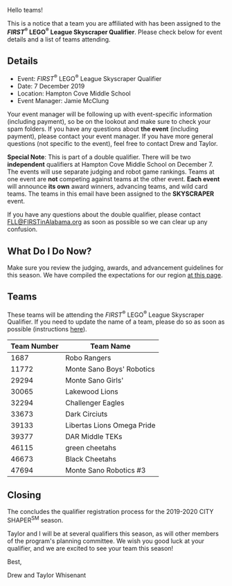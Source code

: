 Hello teams!

This is a notice that a team you are affiliated with has been assigned to the ***FIRST*<sup>&reg;</sup> LEGO<sup>&reg;</sup> League Skyscraper Qualifier**. Please check below for event details and a list of teams attending.

## Details

- Event: *FIRST*<sup>&reg;</sup> LEGO<sup>&reg;</sup> League Skyscraper Qualifier
- Date: 7 December 2019
- Location: Hampton Cove Middle School
- Event Manager: Jamie McClung

Your event manager will be following up with event-specific information (including payment), so be on the lookout and make sure to check your spam folders. If you have any questions about **the event** (including payment), please contact your event manager. If you have more general questions (not specific to the event), feel free to contact Drew and Taylor.

**Special Note**: This is part of a double qualifier. There will be two **independent** qualifiers at Hampton Cove Middle School on December 7. The events will use separate judging and robot game rankings. Teams at one event are **not** competing against teams at the other event. **Each event** will announce **its own** award winners, advancing teams, and wild card teams. The teams in this email have been assigned to the **SKYSCRAPER** event.

If you have any questions about the double qualifier, please contact FLL@FIRSTinAlabama.org as soon as possible so we can clear up any confusion.


## What Do I Do Now?

Make sure you review the judging, awards, and advancement guidelines for this season. We have compiled the expectations for our region [at this page](https://github.com/drewwhis/alabama-first-lego-league/blob/main/2019-2020/fll/judging-and-advancement.md).


## Teams

These teams will be attending the *FIRST*<sup>&reg;</sup> LEGO<sup>&reg;</sup> League Skyscraper Qualifier. If you need to update the name of a team, please do so as soon as possible (instructions [here](https://github.com/drewwhis/alabama-first-lego-league/wiki/Changing-a-Team-Name)).

| Team Number | Team Name |
| ----------- | --------- |
| 1687	      | Robo Rangers |
| 11772	      | Monte Sano Boys' Robotics |
| 29294	      | Monte Sano Girls' |
| 30065	      | Lakewood Lions |
| 32294	      | Challenger Eagles |
| 33673	      | Dark Circiuts |
| 39133	      | Libertas Lions Omega Pride |
| 39377	      | DAR Middle TEKs |
| 46115	      | green cheetahs |
| 46673	      | Black Cheetahs |
| 47694	      | Monte Sano Robotics #3 |


## Closing

The concludes the qualifier registration process for the 2019-2020 CITY SHAPER<sup>SM</sup> season.

Taylor and I will be at several qualifiers this season, as will other members of the program's planning committee. We wish you good luck at your qualifier, and we are excited to see your team this season!

Best,

Drew and Taylor Whisenant